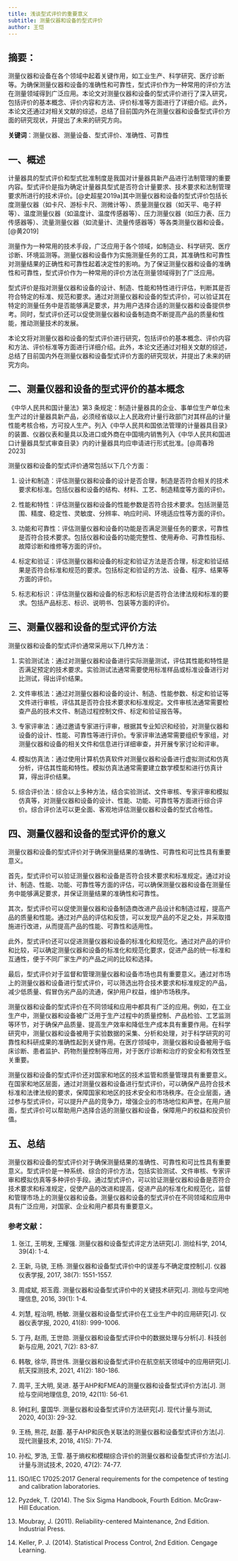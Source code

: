 ```yaml
---
title: 浅谈型式评价的重要意义
subtitle: 测量仪器和设备的型式评价
author: 王恺
---
```


## 摘要：
测量仪器和设备在各个领域中起着关键作用，如工业生产、科学研究、医疗诊断等。为确保测量仪器和设备的准确性和可靠性，型式评价作为一种常用的评价方法在测量领域得到广泛应用。本论文对测量仪器和设备的型式评价进行了深入研究，包括评价的基本概念、评价内容和方法、评价标准等方面进行了详细介绍。此外，本论文还通过对相关文献的综述，总结了目前国内外在测量仪器和设备型式评价方面的研究现状，并提出了未来的研究方向。

**关键词**：测量仪器、测量设备、型式评价、准确性、可靠性

## 一、概述

计量器具的型式评价和型式批准制度是我国对计量器具新产品进行法制管理的重要内容。型式评价是指为确定计量器具型式是否符合计量要求、技术要求和法制管理要求所进行的技术评价。[@史超星2019a]其中测量仪器和设备的型式评价包括长度测量仪器（如卡尺、游标卡尺、测微计等）、质量测量仪器（如天平、电子秤等）、温度测量仪器（如温度计、温度传感器等）、压力测量仪器（如压力表、压力传感器等）、流量测量仪器（如流量计、流量传感器等）等各类测量仪器和设备。[@黄2019]

测量作为一种常用的技术手段，广泛应用于各个领域，如制造业、科学研究、医疗诊断、环境监测等。测量仪器和设备作为实施测量任务的工具，其准确性和可靠性对测量结果的正确性和可靠性起着决定性的影响。为了保证测量仪器和设备的准确性和可靠性，型式评价作为一种常用的评价方法在测量领域得到了广泛应用。

型式评价是指对测量仪器和设备的设计、制造、性能和特性进行评估，判断其是否符合特定的标准、规范和要求。通过对测量仪器和设备的型式评价，可以验证其在特定的测量任务中是否能够满足要求，并为用户选择合适的测量仪器和设备提供参考。同时，型式评价还可以促使测量仪器和设备制造商不断提高产品的质量和性能，推动测量技术的发展。

本论文将对测量仪器和设备的型式评价进行研究，包括评价的基本概念、评价内容和方法、评价标准等方面进行详细介绍。此外，本论文还通过对相关文献的综述，总结了目前国内外在测量仪器和设备型式评价方面的研究现状，并提出了未来的研究方向。

## 二、测量仪器和设备的型式评价的基本概念

《中华人民共和国计量法》第3 条规定：制造计量器具的企业、事单位生产单位未生产过的计量器具新产品，必须经省级以上人民政府计量行政部门对其样品的计量性能考核合格，方可投人生产。列入《中华人民共和国依法管理的计量器具目录》的装置、仪器仪表和量具以及进口或外商在中国境内销售列入《中华人民共和国进口计量器具型式审查目录》内的计量器具均应申请进行形式批准。[@周春玲2023]

测量仪器和设备的型式评价通常包括以下几个方面：

1. 设计和制造：评估测量仪器和设备的设计是否合理，制造是否符合相关的技术要求和标准。包括仪器和设备的结构、材料、工艺、制造精度等方面的评价。

2. 性能和特性：评估测量仪器和设备的性能参数是否符合技术要求。包括测量范围、精度、稳定性、灵敏度、分辨率、响应时间、环境适应性等方面的评价。

3. 功能和可靠性：评估测量仪器和设备的功能是否满足测量任务的要求，可靠性是否符合技术要求。包括仪器和设备的功能完整性、使用寿命、可靠性指标、故障诊断和维修等方面的评价。

4. 标定和验证：评估测量仪器和设备的标定和验证方法是否合理，标定和验证结果是否符合标准和规范的要求。包括标定和验证的方法、设备、程序、结果等方面的评价。

5. 标志和标识：评估测量仪器和设备的标志和标识是否符合法律法规和标准的要求。包括产品标志、标识、说明书、包装等方面的评价。

## 三、测量仪器和设备的型式评价方法

测量仪器和设备的型式评价通常采用以下几种方法：

1. 实验测试法：通过对测量仪器和设备进行实际测量测试，评估其性能和特性是否满足预定的技术要求。实验测试法通常需要使用标准样品或标准设备进行对比测试，得出评价结果。

2. 文件审核法：通过对测量仪器和设备的设计、制造、性能参数、标定和验证等文件进行审核，评估其是否符合技术要求和标准规定。文件审核法通常需要检查产品的技术文件、制造过程控制文件、标定和验证报告等。

3. 专家评审法：通过邀请专家进行评审，根据其专业知识和经验，对测量仪器和设备的设计、性能、可靠性等进行评价。专家评审法通常需要组织专家组，对测量仪器和设备的相关文件和信息进行详细审查，并开展专家讨论和评审。

4. 模拟仿真法：通过使用计算机仿真软件对测量仪器和设备进行虚拟测试和仿真分析，评估其性能和特性。模拟仿真法通常需要建立数学模型和进行仿真计算，得出评价结果。

5. 综合评价法：综合以上多种方法，结合实验测试、文件审核、专家评审和模拟仿真等，对测量仪器和设备的设计、性能、功能、可靠性等方面进行综合评价。综合评价法可以更全面、客观地评估测量仪器和设备的型式合格性。


## 四、测量仪器和设备的型式评价的意义

测量仪器和设备的型式评价对于确保测量结果的准确性、可靠性和可比性具有重要意义。

首先，型式评价可以验证测量仪器和设备是否符合技术要求和标准规定。通过对设计、制造、性能、功能、可靠性等方面的评估，可以确保测量仪器和设备在测量任务中能够满足要求，并保证测量结果的准确性和可靠性。

其次，型式评价可以促使测量仪器和设备制造商改进产品设计和制造过程，提高产品的质量和性能。通过对产品的评估和反馈，可以发现产品的不足之处，并采取措施进行改进，从而提高产品的性能、可靠性和适用性。

此外，型式评价还可以促进测量仪器和设备的标准化和规范化。通过对产品的评价和比较，可以确定测量仪器和设备的标准化和规范化要求，促进产品的统一标准和互通性，便于不同厂家生产的产品之间的比较和选择。

最后，型式评价对于监督和管理测量仪器和设备市场也具有重要意义。通过对市场上的测量仪器和设备进行型式评价，可以筛选出符合技术要求和标准规定的产品，减少低质量、假冒伪劣产品的流通，保护用户权益，维护市场秩序。

测量仪器和设备的型式评价在不同领域和应用中都具有广泛的应用。例如，在工业生产中，测量仪器和设备被广泛用于生产过程中的质量控制、产品检验、工艺监测等环节，对于确保产品质量、提高生产效率和降低生产成本具有重要作用。在科学研究中，测量仪器和设备被用于实验数据的采集、分析和处理，对于科学研究的可靠性和科研成果的准确性起到关键作用。在医疗领域中，测量仪器和设备被用于临床诊断、患者监护、药物剂量控制等应用，对于医疗诊断和治疗的安全和有效性至关重要。

测量仪器和设备的型式评价还对国家和地区的技术监管和质量管理具有重要意义。在国家和地区层面，通过对测量仪器和设备进行型式评价，可以确保产品符合技术标准和法律法规的要求，保障国家和地区的技术安全和市场秩序。在企业层面，通过参与型式评价，可以提升产品的竞争力，增强企业的市场地位和声誉。在用户层面，型式评价可以帮助用户选择合适的测量仪器和设备，保障用户的权益和投资价值。

## 五、总结

测量仪器和设备的型式评价对于确保测量结果的准确性、可靠性和可比性具有重要意义。型式评价是一种系统、综合的评价方法，包括实验测试、文件审核、专家评审和模拟仿真等多种评价手段。通过型式评价，可以验证测量仪器和设备是否符合技术要求和标准规定，促使产品的改进和提高，促进产品的标准化和规范化，监督和管理市场上的测量仪器和设备。测量仪器和设备的型式评价在不同领域和应用中具有广泛应用，对国家、企业和用户都具有重要意义。

### 参考文献：

1. 张江, 王明发, 王耀强. 测量仪器和设备型式评定方法研究[J]. 测绘科学, 2014, 39(4): 1-4.

5. 王新, 马骁, 王杨. 测量仪器和设备型式评价中的误差与不确定度控制[J]. 仪器仪表学报, 2017, 38(7): 1551-1557.

8. 周成斌, 郑玉霞. 测量仪器和设备型式评价中的关键技术研究[J]. 测绘与空间地理信息, 2016, 39(1): 1-4.

11. 刘慧, 程治明, 杨敏. 测量仪器和设备型式评价在工业生产中的应用研究[J]. 仪器仪表学报, 2020, 41(8): 999-1006.

12. 丁丹, 赵雨, 王世勋. 测量仪器和设备型式评价中的数据处理与分析[J]. 科技创新与应用, 2021, 7(2): 83-87.

14. 韩敬, 徐华, 蒋世伟. 测量仪器和设备型式评价在航空航天领域中的应用研究[J]. 航天探测技术, 2021, 41(2): 180-186.

15. 周平, 王大明, 吴进. 基于AHP和FMEA的测量仪器和设备型式评价方法[J]. 测绘与空间地理信息, 2019, 42(11): 56-61.

16. 钟红利, 童国华. 测量仪器和设备型式评价方法研究[J]. 现代计量与测试, 2020, 40(3): 29-32.

17. 王杨, 熊花, 赵蕾. 基于AHP和灰色关联法的测量仪器和设备型式评价方法[J]. 现代测量技术, 2018, 41(5): 71-74.

19. 孙松, 罗浩, 王雪. 基于熵权和模糊综合评价的测量仪器和设备型式评价方法[J]. 计量与测试技术, 2020, 47(2): 74-77.

20. ISO/IEC 17025:2017 General requirements for the competence of testing and calibration laboratories.

21.  Pyzdek, T. (2014). The Six Sigma Handbook, Fourth Edition. McGraw-Hill Education.

22.  Moubray, J. (2011). Reliability-centered Maintenance, 2nd Edition. Industrial Press.

23.  Keller, P. J. (2014). Statistical Process Control, 2nd Edition. Cengage Learning.